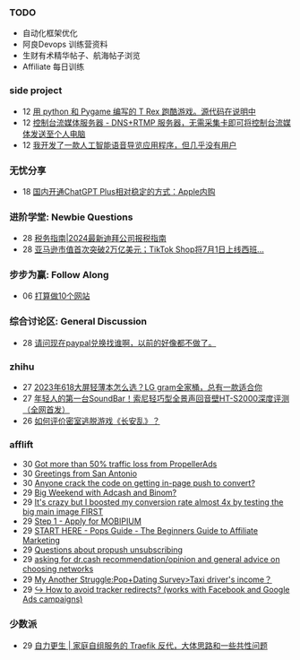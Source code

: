 ### TODO
-  自动化框架优化
-  阿良Devops 训练营资料
-  生财有术精华帖子、航海帖子浏览
-  Affiliate 每日训练

### side project
<!-- sideproject:START -->
-  12 [用 python 和 Pygame 编写的 T Rex 跑酷游戏。源代码在说明中](https://www.youtube.com/watch?v=pZySIXSelCA)
-  12 [控制台流媒体服务器 - DNS+RTMP 服务器，无需采集卡即可将控制台流媒体发送至个人电脑](https://github.com/Aioros/console-streaming-server)
-  12 [我开发了一款人工智能语音导览应用程序，但几乎没有用户](https://www.reddit.com/r/SideProject/comments/18gpp0e/ive_built_an_ai_audio_tour_app_but_have_almost_no/)<!-- sideproject:END -->


### 无忧分享
<!-- ruyo:START -->
-  18 [国内开通ChatGPT Plus相对稳定的方式：Apple内购](https://51.ruyo.net/18681.html)<!-- ruyo:END -->

### 进阶学堂: Newbie Questions
<!-- advertcn1:START -->
-  28 [税务指南|2024最新迪拜公司报税指南](https://www.advertcn.com/thread-115521-1-1.html)
-  28 [亚马逊市值首次突破2万亿美元；TikTok Shop将7月1日上线西班...](https://www.advertcn.com/thread-115520-1-1.html)<!-- advertcn1:END -->

### 步步为赢: Follow Along
<!-- advertcn2:START -->
-  06 [打算做10个网站](https://www.advertcn.com/thread-115247-1-1.html)<!-- advertcn2:END -->

### 综合讨论区: General Discussion
<!-- advertcn3:START -->
-  28 [请问现在paypal兑换找谁啊，以前的好像都不做了。](https://www.advertcn.com/thread-115519-1-1.html)<!-- advertcn3:END -->


### zhihu
<!-- zhihu:START -->
-  27 [2023年618大屏轻薄本怎么选？LG gram全家桶，总有一款适合你](http://zhuanlan.zhihu.com/p/632641888?utm_campaign=rss&utm_medium=rss&utm_source=rss&utm_content=title)
-  27 [年轻人的第一台SoundBar！索尼轻巧型全景声回音壁HT-S2000深度评测（全网首发）](http://zhuanlan.zhihu.com/p/630990296?utm_campaign=rss&utm_medium=rss&utm_source=rss&utm_content=title)
-  26 [如何评价密室逃脱游戏《长安乱》？](http://www.zhihu.com/question/563950552/answer/3045961312?utm_campaign=rss&utm_medium=rss&utm_source=rss&utm_content=title)<!-- zhihu:END -->

### afflift
<!-- afflift:START -->
-  30 [Got more than 50% traffic loss from PropellerAds](https://afflift.com/f/threads/got-more-than-50-traffic-loss-from-propellerads.13370/)
-  30 [Greetings from San Antonio](https://afflift.com/f/threads/greetings-from-san-antonio.13321/)
-  30 [Anyone crack the code on getting in-page push to convert?](https://afflift.com/f/threads/anyone-crack-the-code-on-getting-in-page-push-to-convert.13374/)
-  29 [Big Weekend with Adcash and Binom?](https://afflift.com/f/threads/big-weekend-with-adcash-and-binom.13318/)
-  29 [It&#39;s crazy but I boosted my conversion rate almost 4x by testing the big main image FIRST](https://afflift.com/f/threads/its-crazy-but-i-boosted-my-conversion-rate-almost-4x-by-testing-the-big-main-image-first.13366/)
-  29 [Step 1 - Apply for MOBIPIUM](https://afflift.com/f/threads/step-1-apply-for-mobipium.2938/)
-  29 [START HERE - Pops Guide - The Beginners Guide to Affiliate Marketing](https://afflift.com/f/threads/start-here-pops-guide-the-beginners-guide-to-affiliate-marketing.2937/)
-  29 [Questions about propush unsubscribing](https://afflift.com/f/threads/questions-about-propush-unsubscribing.13367/)
-  29 [asking for dr.cash recommendation/opinion and general advice on choosing networks](https://afflift.com/f/threads/asking-for-dr-cash-recommendation-opinion-and-general-advice-on-choosing-networks.13298/)
-  29 [My Another Struggle:Pop+Dating Survey&gt;Taxi driver&#39;s income？](https://afflift.com/f/threads/my-another-struggle-pop-dating-survey-taxi-drivers-income%EF%BC%9F.13190/)
-  29 [↪️ How to avoid tracker redirects? &lpar;works with Facebook and Google Ads campaigns&rpar;](https://afflift.com/f/threads/%E2%86%AA%EF%B8%8F-how-to-avoid-tracker-redirects-works-with-facebook-and-google-ads-campaigns.13295/)<!-- afflift:END -->

### 少数派
<!-- sspai:START -->
-  29 [自力更生 | 家庭自组服务的 Traefik 反代，大体思路和一些共性问题](https://sspai.com/post/89784)<!-- sspai:END -->
